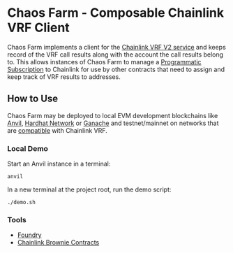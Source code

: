 # Chaos Farm - Composable Chainlink VRF Client

Chaos Farm implements a client for the [Chainlink VRF V2 service](https://chain.link/vrf) and keeps record of the VRF call results along with the account the call results belong to. This allows instances of Chaos Farm to manage a [Programmatic Subscription](https://docs.chain.link/vrf/v2/subscription/examples/programmatic-subscription) to Chainlink for use by other contracts that need to assign and keep track of VRF results to addresses.

## How to Use

Chaos Farm may be deployed to local EVM development blockchains like [Anvil](https://github.com/foundry-rs/foundry/tree/master/anvil), [Hardhat Network](https://hardhat.org/hardhat-network/docs/overview) or [Ganache](https://trufflesuite.com/ganache/) and testnet/mainnet on networks that are [compatible](https://docs.chain.link/docs/vrf/v2/subscription/supported-networks/) with Chainlink VRF.

### Local Demo

Start an Anvil instance in a terminal:

```
anvil
```

In a new terminal at the project root, run the demo script:

```
./demo.sh
```

### Tools

- [Foundry](https://github.com/foundry-rs/foundry)
- [Chainlink Brownie Contracts](https://github.com/smartcontractkit/chainlink-brownie-contracts)
